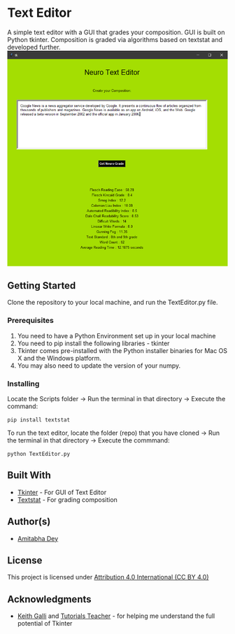 # Text Editor

A simple text editor with a GUI that grades your composition. GUI is built on Python tkinter. Composition is graded via algorithms based on textstat and developed further.
![](screenshot.PNG)

## Getting Started

Clone the repository to your local machine, and run the TextEditor.py file.

### Prerequisites
1. You need to have a Python Environment set up in your local machine
2. You need to pip install the following libraries - tkinter
3. Tkinter comes pre-installed with the Python installer binaries for Mac OS X and the Windows platform.
4. You may also need to update the version of your numpy.

### Installing
Locate the Scripts folder -> Run the terminal in that directory -> Execute the command:

```
pip install textstat
```
To run the text editor, locate the folder (repo) that you have cloned -> Run the terminal in that directory -> Execute the commmand:

```
python TextEditor.py
```

## Built With
* [Tkinter](https://docs.python.org/3/library/tkinter.html) - For GUI of Text Editor
* [Textstat](https://pypi.org/project/textstat/) - For grading composition

## Author(s)

- [Amitabha Dey](http://amitabhadey.com/)

## License

This project is licensed under [Attribution 4.0 International (CC BY 4.0)](https://creativecommons.org/licenses/by/4.0/)

## Acknowledgments

* [Keith Galli](https://www.youtube.com/watch?v=D8-snVfekto) and [Tutorials Teacher](https://www.tutorialsteacher.com/python/create-ui-using-tkinter-in-python) - for helping me understand the full potential of Tkinter

